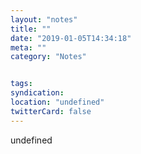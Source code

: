 ```yaml
---
layout: "notes"
title: ""
date: "2019-01-05T14:34:18"
meta: ""
category: "Notes"


tags:
syndication: 
location: "undefined"
twitterCard: false
---
```

undefined

